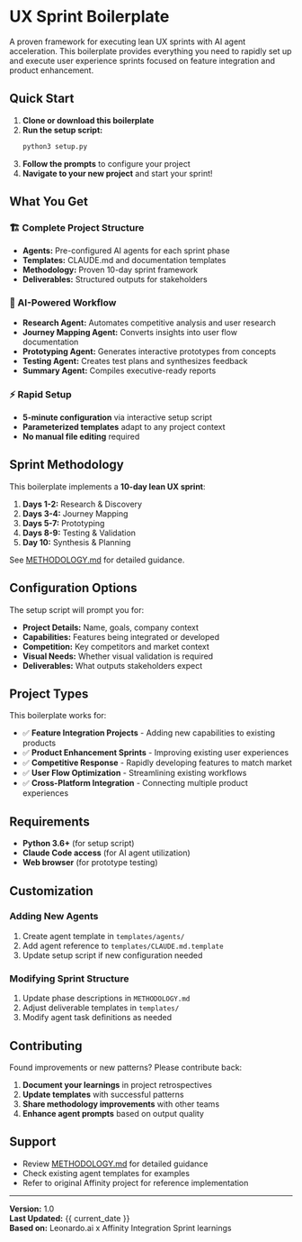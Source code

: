 # UX Sprint Boilerplate

A proven framework for executing lean UX sprints with AI agent acceleration. This boilerplate provides everything you need to rapidly set up and execute user experience sprints focused on feature integration and product enhancement.

## Quick Start

1. **Clone or download this boilerplate**
2. **Run the setup script:**
   ```bash
   python3 setup.py
   ```
3. **Follow the prompts** to configure your project
4. **Navigate to your new project** and start your sprint!

## What You Get

### 🏗️ Complete Project Structure
- **Agents:** Pre-configured AI agents for each sprint phase
- **Templates:** CLAUDE.md and documentation templates  
- **Methodology:** Proven 10-day sprint framework
- **Deliverables:** Structured outputs for stakeholders

### 🤖 AI-Powered Workflow
- **Research Agent:** Automates competitive analysis and user research
- **Journey Mapping Agent:** Converts insights into user flow documentation
- **Prototyping Agent:** Generates interactive prototypes from concepts
- **Testing Agent:** Creates test plans and synthesizes feedback
- **Summary Agent:** Compiles executive-ready reports

### ⚡ Rapid Setup
- **5-minute configuration** via interactive setup script
- **Parameterized templates** adapt to any project context
- **No manual file editing** required

## Sprint Methodology

This boilerplate implements a **10-day lean UX sprint**:

1. **Days 1-2:** Research & Discovery
2. **Days 3-4:** Journey Mapping  
3. **Days 5-7:** Prototyping
4. **Days 8-9:** Testing & Validation
5. **Day 10:** Synthesis & Planning

See [METHODOLOGY.md](METHODOLOGY.md) for detailed guidance.

## Configuration Options

The setup script will prompt you for:

- **Project Details:** Name, goals, company context
- **Capabilities:** Features being integrated or developed
- **Competition:** Key competitors and market context
- **Visual Needs:** Whether visual validation is required
- **Deliverables:** What outputs stakeholders expect

## Project Types

This boilerplate works for:

- ✅ **Feature Integration Projects** - Adding new capabilities to existing products
- ✅ **Product Enhancement Sprints** - Improving existing user experiences  
- ✅ **Competitive Response** - Rapidly developing features to match market
- ✅ **User Flow Optimization** - Streamlining existing workflows
- ✅ **Cross-Platform Integration** - Connecting multiple product experiences

## Requirements

- **Python 3.6+** (for setup script)
- **Claude Code access** (for AI agent utilization)
- **Web browser** (for prototype testing)

## Customization

### Adding New Agents
1. Create agent template in `templates/agents/`
2. Add agent reference to `templates/CLAUDE.md.template` 
3. Update setup script if new configuration needed

### Modifying Sprint Structure
1. Update phase descriptions in `METHODOLOGY.md`
2. Adjust deliverable templates in `templates/`
3. Modify agent task definitions as needed

## Contributing

Found improvements or new patterns? Please contribute back:

1. **Document your learnings** in project retrospectives
2. **Update templates** with successful patterns
3. **Share methodology improvements** with other teams
4. **Enhance agent prompts** based on output quality

## Support

- Review [METHODOLOGY.md](METHODOLOGY.md) for detailed guidance
- Check existing agent templates for examples
- Refer to original Affinity project for reference implementation

---

**Version:** 1.0  
**Last Updated:** {{ current_date }}  
**Based on:** Leonardo.ai x Affinity Integration Sprint learnings